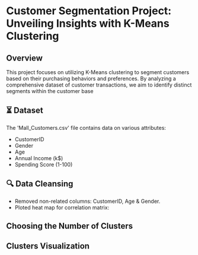 # Customer Segmentation Project: Unveiling Insights with K-Means Clustering
## Overview
This project focuses on utilizing K-Means clustering to segment customers based on their purchasing behaviors and preferences. By analyzing a comprehensive dataset of customer transactions, we aim to identify distinct segments within the customer base

## ⏳ Dataset
The 'Mall_Customers.csv'  file contains data on various attributes:
- CustomerID
- Gender
- Age
- Annual Income (k$)
- Spending Score (1-100)

## :mag: Data Cleansing
* Removed non-related columns: CustomerID, Age & Gender.
* Ploted heat map for correlation matrix:



## Choosing the Number of Clusters

## Clusters Visualization
